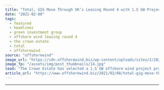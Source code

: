 ```yaml
---
title: "Total, GIG Move Through UK’s Leasing Round 4 with 1.5 GW Project"
date: "2021-02-08"
tags: 
  - featured
  - headlines
  - green investment group
  - offshore wind leasing round 4
  - the crown estate
  - total
  - offshorewind
source: "offshorewind"
image_url: "https://cdn.offshorewind.biz/wp-content/uploads/sites/2/2021/02/08104004/macquarie-illustrationj.jpg"
image_fp: "/assets/img/post_thumbnails/14.jpg"
lead: "The Crown Estate has selected a 1.5 GW offshore wind project proposed by Total"
article_url: "https://www.offshorewind.biz/2021/02/08/total-gig-move-through-uks-leasing-round-4-with-1-5-gw-project/"
---
```


---
